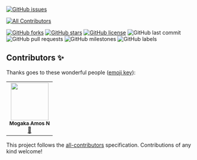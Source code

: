 [![GitHub issues](https://img.shields.io/github/issues/Mogakamo/dynamic-web-starter)](https://github.com/Mogakamo/dynamic-web-starter/issues)
<!-- ALL-CONTRIBUTORS-BADGE:START - Do not remove or modify this section -->
[![All Contributors](https://img.shields.io/badge/all_contributors-1-orange.svg?style=flat-square)](#contributors-)
<!-- ALL-CONTRIBUTORS-BADGE:END -->
[![GitHub forks](https://img.shields.io/github/forks/Mogakamo/dynamic-web-starter)](https://github.com/Mogakamo/dynamic-web-starter/network)
[![GitHub stars](https://img.shields.io/github/stars/Mogakamo/dynamic-web-starter)](https://github.com/Mogakamo/dynamic-web-starter/stargazers)
[![GitHub license](https://img.shields.io/github/license/Mogakamo/dynamic-web-starter)](https://github.com/Mogakamo/dynamic-web-starter)
![GitHub last commit](https://img.shields.io/github/last-commit/mogakamo/dynamic-web-starter)
![GitHub pull requests](https://img.shields.io/github/issues-pr/mogakamo/dynamic-web-starter)
![GitHub milestones](https://img.shields.io/github/milestones/open/mogakamo/dynamic-web-starter)
![GitHub labels](https://img.shields.io/github/labels/mogakamo/dynamic-web-starter/starter-template)

## Contributors ✨

Thanks goes to these wonderful people ([emoji key](https://allcontributors.org/docs/en/emoji-key)):

<!-- ALL-CONTRIBUTORS-LIST:START - Do not remove or modify this section -->
<!-- prettier-ignore-start -->
<!-- markdownlint-disable -->
<table>
  <tr>
    <td align="center"><a href="https://github.com/Mogakamo"><img src="https://avatars1.githubusercontent.com/u/61131314?v=4" width="100px;" alt=""/><br /><sub><b>Mogaka Amos N</b></sub></a><br /><a href="#design-Mogakamo" title="Design">🎨</a></td>
  </tr>
</table>

<!-- markdownlint-enable -->
<!-- prettier-ignore-end -->
<!-- ALL-CONTRIBUTORS-LIST:END -->

This project follows the [all-contributors](https://github.com/all-contributors/all-contributors) specification. Contributions of any kind welcome!